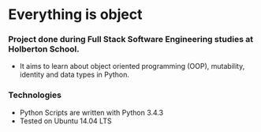 # Everything is object
### Project done during Full Stack Software Engineering studies at Holberton School. 
- It aims to learn about object oriented programming (OOP), mutability, identity and data types in Python.

### Technologies
- Python Scripts are written with Python 3.4.3
- Tested on Ubuntu 14.04 LTS
